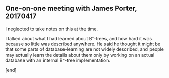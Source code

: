 ## One-on-one meeting with James Porter, 20170417

I neglected to take notes on this at the time.

I talked about what I had learned about B⁺-trees, and how hard it was because so little was described anywhere. He said he thought it might be that some parts of database-learning are not widely described, and people may actually learn the details about them only by working on an actual database with an internal B⁺-tree implementation.

[end]

